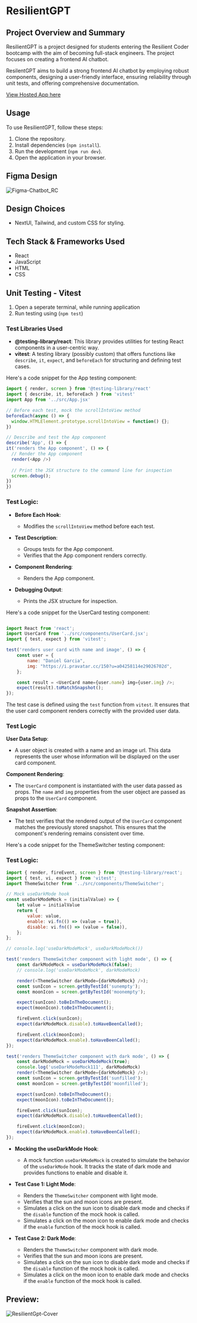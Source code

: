 
# ResilientGPT

## Project Overview and Summary
ResilientGPT is a project designed for students entering the Resilient Coder bootcamp with the aim of becoming full-stack engineers. The project focuses on creating a frontend AI chatbot.


ResilentGPT aims to build a strong frontend AI chatbot by employing robust components, designing a user-friendly interface, ensuring reliability through unit tests, and offering comprehensive documentation.

[View Hosted App here](https://resilient-coders-chatbot.netlify.app)

## Usage

To use ResilientGPT, follow these steps:

1. Clone the repository.
2. Install dependencies (`npm install`).
3. Run the development (`npm run dev`).
4. Open the application in your browser.

## Figma Design
![Figma-Chatbot_RC](https://github.com/socratic617/Chat-Gpt-Ascend/assets/144078314/d9955027-b61d-4ee0-bbbe-aee365a151b2)

## Design Choices

- NextUI, Tailwind, and custom CSS for styling.

## Tech Stack & Frameworks Used

- React
- JavaScript
- HTML
- CSS

## Unit Testing - Vitest
1. Open a seperate terminal, while running application
2. Run testing using (`npm test`)

### Test Libraries Used

- **@testing-library/react**: This library provides utilities for testing React components in a user-centric way.
- **vitest**: A testing library (possibly custom) that offers functions like `describe`, `it`, `expect`, and `beforeEach` for structuring and defining test cases.
  
Here's a code snippet for the App testing component:
  ```javascript
import { render, screen } from '@testing-library/react'
import { describe, it, beforeEach } from 'vitest'
import App from '../src/App.jsx'

// Before each test, mock the scrollIntoView method
beforeEach(async () => {
    window.HTMLElement.prototype.scrollIntoView = function() {};
})

// Describe and test the App component
describe('App', () => {
  it('renders the App component', () => {
    // Render the App component
    render(<App />)
    
    // Print the JSX structure to the command line for inspection
    screen.debug();
  })
})
```
### Test Logic:

- **Before Each Hook**:
  - Modifies the `scrollIntoView` method before each test.

- **Test Description**:
  - Groups tests for the App component.
  - Verifies that the App component renders correctly.

- **Component Rendering**:
  - Renders the App component.

- **Debugging Output**:
  - Prints the JSX structure for inspection.

Here's a code snippet for the UserCard testing component:

```javascript

import React from 'react';
import UserCard from '../src/components/UserCard.jsx';
import { test, expect } from 'vitest'; 

test('renders user card with name and image', () => {
    const user = {
        name: "Daniel Garcia",
        img: "https://i.pravatar.cc/150?u=a04258114e29026702d",
    };

    const result = <UserCard name={user.name} img={user.img} />;
    expect(result).toMatchSnapshot();
});
```
The test case is defined using the `test` function from `vitest`. It ensures that the user card component renders correctly with the provided user data.

### Test Logic

**User Data Setup**:
- A user object is created with a name and an image url. This data represents the user whose information will be displayed on the user card component.

**Component Rendering**:
- The `UserCard` component is instantiated with the user data passed as props. The `name` and `img` properties from the user object are passed as props to the `UserCard` component.

**Snapshot Assertion**:
- The test verifies that the rendered output of the `UserCard` component matches the previously stored snapshot. This ensures that the component's rendering remains consistent over time.


Here's a code snippet for the ThemeSwitcher testing component:

### Test Logic:

```javascript
import { render, fireEvent, screen } from '@testing-library/react';
import { test, vi, expect } from 'vitest';
import ThemeSwitcher from '../src/components/ThemeSwitcher';

// Mock useDarkMode hook
const useDarkModeMock = (initialValue) => {
    let value = initialValue
    return {
        value: value,
        enable: vi.fn(() => (value = true)),
        disable: vi.fn(() => (value = false)),
    };
};

// console.log('useDarkModeMock', useDarkModeMock())

test('renders ThemeSwitcher component with light mode', () => {
    const darkModeMock = useDarkModeMock(false);
    // console.log('useDarkModeMock', darkModeMock)

    render(<ThemeSwitcher darkMode={darkModeMock} />);
    const sunIcon = screen.getByTestId('sunempty');
    const moonIcon = screen.getByTestId('moonempty');

    expect(sunIcon).toBeInTheDocument();
    expect(moonIcon).toBeInTheDocument();

    fireEvent.click(sunIcon);
    expect(darkModeMock.disable).toHaveBeenCalled();

    fireEvent.click(moonIcon);
    expect(darkModeMock.enable).toHaveBeenCalled();
});

test('renders ThemeSwitcher component with dark mode', () => {
    const darkModeMock = useDarkModeMock(true);
    console.log('useDarkModeMock111', darkModeMock)
    render(<ThemeSwitcher darkMode={darkModeMock} />);
    const sunIcon = screen.getByTestId('sunfilled');
    const moonIcon = screen.getByTestId('moonfilled');

    expect(sunIcon).toBeInTheDocument();
    expect(moonIcon).toBeInTheDocument();

    fireEvent.click(sunIcon);
    expect(darkModeMock.disable).toHaveBeenCalled();

    fireEvent.click(moonIcon);
    expect(darkModeMock.enable).toHaveBeenCalled();
});

```

- **Mocking the useDarkMode Hook**:
  - A mock function `useDarkModeMock` is created to simulate the behavior of the `useDarkMode` hook. It tracks the state of dark mode and provides functions to enable and disable it.

- **Test Case 1: Light Mode**:
  - Renders the `ThemeSwitcher` component with light mode.
  - Verifies that the sun and moon icons are present.
  - Simulates a click on the sun icon to disable dark mode and checks if the `disable` function of the mock hook is called.
  - Simulates a click on the moon icon to enable dark mode and checks if the `enable` function of the mock hook is called.

- **Test Case 2: Dark Mode**:
  - Renders the `ThemeSwitcher` component with dark mode.
  - Verifies that the sun and moon icons are present.
  - Simulates a click on the sun icon to disable dark mode and checks if the `disable` function of the mock hook is called.
  - Simulates a click on the moon icon to enable dark mode and checks if the `enable` function of the mock hook is called.


  


## Preview:
![ResilientGpt-Cover](https://github.com/socratic617/Chat-Gpt-Ascend/assets/144078314/b6b90bf5-f393-492c-910e-5f3dabc7ae59)

